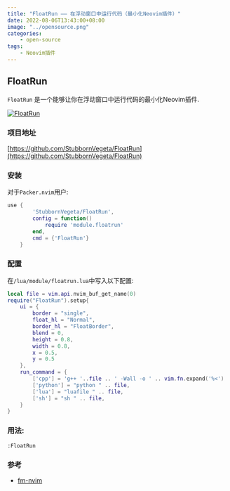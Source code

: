 ```yaml
---
title: "FloatRun —— 在浮动窗口中运行代码（最小化Neovim插件）"
date: 2022-08-06T13:43:00+08:00
image: "../opensource.png"
categories:
    - open-source
tags:
    - Neovim插件
---
```



## FloatRun
`FloatRun` 是一个能够让你在浮动窗口中运行代码的最小化Neovim插件.

[![FloatRun](https://camo.githubusercontent.com/cce5c275701edfb5a65c64039d862c67e190b6b62e5232e2ad4479d349670638/68747470733a2f2f67697465652e636f6d2f737665676574612f73637265656e73686f742f7261772f6d61737465722f466c6f617452756e2e706e67)](https://github.com/StubbornVegeta/FloatRun)

### 项目地址

[https://github.com/StubbornVegeta/FloatRun](https://github.com/StubbornVegeta/FloatRun)

### 安装
对于`Packer.nvim`用户:
```lua
use {
        'StubbornVegeta/FloatRun',
        config = function()
            require 'module.floatrun'
        end,
        cmd = {'FloatRun'}
    }
```

### 配置

在`/lua/module/floatrun.lua`中写入以下配置:
```lua
local file = vim.api.nvim_buf_get_name(0)
require("FloatRun").setup{
    ui = {
        border = "single",
        float_hl = "Normal",
        border_hl = "FloatBorder",
        blend = 0,
        height = 0.8,
        width = 0.8,
        x = 0.5,
        y = 0.5
    },
    run_command = {
        ['cpp'] = 'g++ '..file .. ' -Wall -o ' .. vim.fn.expand('%<') .. ' && ./' .. vim.fn.expand('%<'),
        ['python'] = "python " .. file,
        ['lua'] = "luafile " .. file,
        ['sh'] = "sh " .. file,
    }
}

```

### 用法:

```
:FloatRun
```

### 参考
- [fm-nvim](https://github.com/is0n/fm-nvim/)

